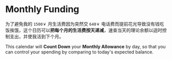 # Monthly Funding

为了避免我的 `1500￥` 月生活费因为突然交 `648￥` 电话费而提前花光导致没有钱吃饭挨饿，这个日历可以**把每个月的生活费按天递减**，速查当天的理论余额以适时控制支出，并使我活到下个月。

This calendar will **Count Down** your **Monthly Allowance** by day, so that you can control your spending by comparing to today's expected balance.
